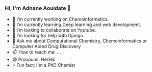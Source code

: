 ### Hi, I'm Adnane Aouidate 👋

- 🔭 I’m currently working on Chemoinformatics.
- 🌱 I’m currently learning Deep learning and web development.
- 👯 I’m looking to collaborate on Youtube.
- 🤔 I’m looking for help with Django
- 💬 Ask me about Computational Chemistry, Chemoinformatics or Computer Aided Drug Discovery
- 📫 How to reach me: ...
- 😄 Pronouns: He/His
- ⚡ Fun fact: I'm a PhD Chemist
